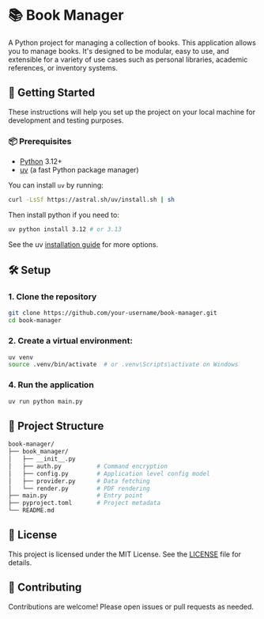 # 📚 Book Manager

A Python project for managing a collection of books. This application allows you to manage books. It's designed to be modular, easy to use, and extensible for a variety of use cases such as personal libraries, academic references, or inventory systems.

## 🚀 Getting Started

These instructions will help you set up the project on your local machine for development and testing purposes.

### 📦 Prerequisites

- [Python](https://www.python.org/) 3.12+
- [uv](https://github.com/astral-sh/uv) (a fast Python package manager)

You can install `uv` by running:

```bash
curl -LsSf https://astral.sh/uv/install.sh | sh
```

Then install python if you need to:
```bash
uv python install 3.12 # or 3.13
```

See the uv [installation guide](https://docs.astral.sh/uv/getting-started/features/) for more options.

## 🛠️ Setup

### 1. Clone the repository
```bash
git clone https://github.com/your-username/book-manager.git
cd book-manager
```
### 2. Create a virtual environment:
```bash
uv venv
source .venv/bin/activate  # or .venv\Scripts\activate on Windows
```

### 4. Run the application
```bash
uv run python main.py
```

## 📁 Project Structure
```bash
book-manager/
├── book_manager/        
│   ├── __init__.py
│   ├── auth.py          # Command encryption
│   ├── config.py        # Application level config model
│   ├── provider.py      # Data fetching
│   └── render.py        # PDF rendering
├── main.py              # Entry point
├── pyproject.toml       # Project metadata
└── README.md
```

## 📄 License
This project is licensed under the MIT License. See the [LICENSE](LICENSE.txt) file for details.

## 🙌 Contributing
Contributions are welcome! Please open issues or pull requests as needed.
